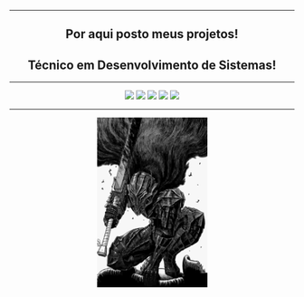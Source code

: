 
<div align="center">
  

<hr>
  <h2>Por aqui posto meus projetos!</h2>
  <h2>Técnico em Desenvolvimento de Sistemas!</h2>
<div/>
  
<hr>
  
<div align="center">
  <img height="100px" src="https://cdn.jsdelivr.net/gh/devicons/devicon/icons/canva/canva-original.svg" /> <img height="100px" src="https://cdn.jsdelivr.net/gh/devicons/devicon/icons/android/android-original.svg" /> <img height="100px" src="https://cdn.jsdelivr.net/gh/devicons/devicon/icons/visualstudio/visualstudio-plain.svg" /> <img height="100px"  src="https://cdn.jsdelivr.net/gh/devicons/devicon/icons/html5/html5-original.svg" /> <img height="100px" src="https://cdn.jsdelivr.net/gh/devicons/devicon/icons/css3/css3-original.svg" />
<div/>
<hr>
<div align="center">
  <img height="300px" src="berserk-guts.gif"/>
<div/>
